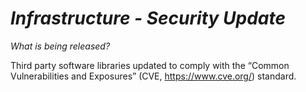# *Infrastructure - Security Update*

_What is being released?_

Third party software libraries updated to comply with the “Common Vulnerabilities and Exposures” (CVE, https://www.cve.org/) standard.

